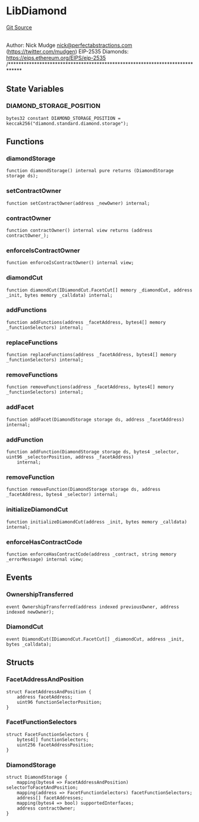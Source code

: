 # LibDiamond
[Git Source](https://github.com/KlimaDAO/klimadao-solidity/blob/29fd912e7e35bfd36ad9c6e57c2a312d3aed3640/src/infinity/libraries/LibDiamond.sol)

\
Author: Nick Mudge <nick@perfectabstractions.com> (https://twitter.com/mudgen)
EIP-2535 Diamonds: https://eips.ethereum.org/EIPS/eip-2535
/*****************************************************************************


## State Variables
### DIAMOND_STORAGE_POSITION

```solidity
bytes32 constant DIAMOND_STORAGE_POSITION = keccak256("diamond.standard.diamond.storage");
```


## Functions
### diamondStorage


```solidity
function diamondStorage() internal pure returns (DiamondStorage storage ds);
```

### setContractOwner


```solidity
function setContractOwner(address _newOwner) internal;
```

### contractOwner


```solidity
function contractOwner() internal view returns (address contractOwner_);
```

### enforceIsContractOwner


```solidity
function enforceIsContractOwner() internal view;
```

### diamondCut


```solidity
function diamondCut(IDiamondCut.FacetCut[] memory _diamondCut, address _init, bytes memory _calldata) internal;
```

### addFunctions


```solidity
function addFunctions(address _facetAddress, bytes4[] memory _functionSelectors) internal;
```

### replaceFunctions


```solidity
function replaceFunctions(address _facetAddress, bytes4[] memory _functionSelectors) internal;
```

### removeFunctions


```solidity
function removeFunctions(address _facetAddress, bytes4[] memory _functionSelectors) internal;
```

### addFacet


```solidity
function addFacet(DiamondStorage storage ds, address _facetAddress) internal;
```

### addFunction


```solidity
function addFunction(DiamondStorage storage ds, bytes4 _selector, uint96 _selectorPosition, address _facetAddress)
    internal;
```

### removeFunction


```solidity
function removeFunction(DiamondStorage storage ds, address _facetAddress, bytes4 _selector) internal;
```

### initializeDiamondCut


```solidity
function initializeDiamondCut(address _init, bytes memory _calldata) internal;
```

### enforceHasContractCode


```solidity
function enforceHasContractCode(address _contract, string memory _errorMessage) internal view;
```

## Events
### OwnershipTransferred

```solidity
event OwnershipTransferred(address indexed previousOwner, address indexed newOwner);
```

### DiamondCut

```solidity
event DiamondCut(IDiamondCut.FacetCut[] _diamondCut, address _init, bytes _calldata);
```

## Structs
### FacetAddressAndPosition

```solidity
struct FacetAddressAndPosition {
    address facetAddress;
    uint96 functionSelectorPosition;
}
```

### FacetFunctionSelectors

```solidity
struct FacetFunctionSelectors {
    bytes4[] functionSelectors;
    uint256 facetAddressPosition;
}
```

### DiamondStorage

```solidity
struct DiamondStorage {
    mapping(bytes4 => FacetAddressAndPosition) selectorToFacetAndPosition;
    mapping(address => FacetFunctionSelectors) facetFunctionSelectors;
    address[] facetAddresses;
    mapping(bytes4 => bool) supportedInterfaces;
    address contractOwner;
}
```

